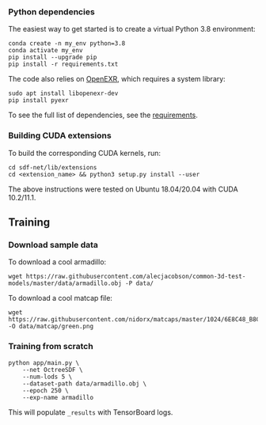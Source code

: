 ### Python dependencies
The easiest way to get started is to create a virtual Python 3.8 environment:
```
conda create -n my_env python=3.8
conda activate my_env
pip install --upgrade pip
pip install -r requirements.txt
```

The code also relies on [OpenEXR](https://www.openexr.com/), which requires a system library:

```
sudo apt install libopenexr-dev 
pip install pyexr
```

To see the full list of dependencies, see the [requirements](requirements.txt).

### Building CUDA extensions
To build the corresponding CUDA kernels, run:
```
cd sdf-net/lib/extensions
cd <extension_name> && python3 setup.py install --user
```

The above instructions were tested on Ubuntu 18.04/20.04 with CUDA 10.2/11.1.

## Training

### Download sample data

To download a cool armadillo:

```
wget https://raw.githubusercontent.com/alecjacobson/common-3d-test-models/master/data/armadillo.obj -P data/
```

To download a cool matcap file:

```
wget https://raw.githubusercontent.com/nidorx/matcaps/master/1024/6E8C48_B8CDA7_344018_A8BC94.png -O data/matcap/green.png
```

### Training from scratch

```
python app/main.py \
    --net OctreeSDF \
    --num-lods 5 \
    --dataset-path data/armadillo.obj \
    --epoch 250 \
    --exp-name armadillo
```

This will populate `_results` with TensorBoard logs.

